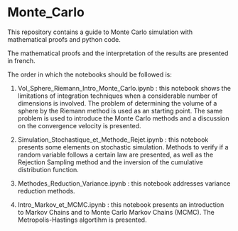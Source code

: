 # Monte_Carlo
This repository contains a guide to Monte Carlo simulation with mathematical proofs and python code.

The mathematical proofs and the interpretation of the results are presented in french.

The order in which the notebooks should be followed is:

1. Vol_Sphere_Riemann_Intro_Monte_Carlo.ipynb : this notebook shows the limitations of integration techniques when a considerable number of dimensions is involved. The problem of determining the volume of a sphere by the Riemann method is used as an starting point. The same problem is used to introduce the Monte Carlo methods and a discussion on the convergence velocity is presented.

2. Simulation_Stochastique_et_Methode_Rejet.ipynb : this notebook presents some elements on stochastic simulation. Methods to verify if a random variable follows a certain law are presented, as well as the Rejection Sampling method and the inversion of the cumulative distribution function.

3. Methodes_Reduction_Variance.ipynb : this notebook addresses variance reduction methods.

4. Intro_Markov_et_MCMC.ipynb : this notebook presents an introduction to Markov Chains and to Monte Carlo Markov Chains (MCMC). The Metropolis-Hastings algortihm is presented.
